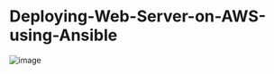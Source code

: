 # Deploying-Web-Server-on-AWS-using-Ansible

![image](https://www.linkedin.com/pulse/deploying-web-server-aws-using-ansible-nilesh-mathur)
